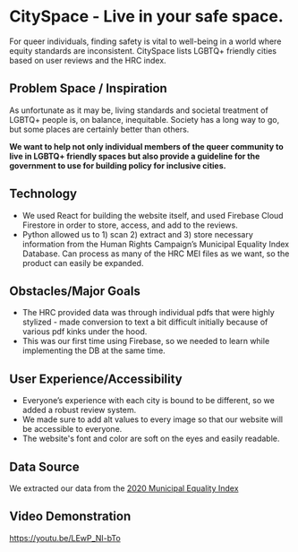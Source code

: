 # CitySpace - Live in your safe space.

For queer individuals, finding safety is vital to well-being in a world where equity standards are inconsistent. CitySpace lists LGBTQ+ friendly cities based on user reviews and the HRC index.

## Problem Space / Inspiration

As unfortunate as it may be, living standards and societal treatment of LGBTQ+ people is, on balance, inequitable. Society has a long way to go, but some places are certainly better than others.

**We want to help not only individual members of the queer community to live in LGBTQ+ friendly spaces but also provide a guideline for the government to use for building policy for inclusive cities.**

## Technology

- We used React for building the website itself, and used Firebase Cloud Firestore in order to store, access, and add to the reviews.
- Python allowed us to 1) scan 2) extract and 3) store necessary information from the Human Rights Campaign’s Municipal Equality Index Database. Can process as many of the HRC MEI files as we want, so the product can easily be expanded.

## Obstacles/Major Goals
- The HRC provided data was through individual pdfs that were highly stylized - made conversion to text a bit difficult initially because of various pdf kinks under the hood.
- This was our first time using Firebase, so we needed to learn while implementing the DB at the same time.

## User Experience/Accessibility
- Everyone’s experience with each city is bound to be different, so we added a robust review system.
- We made sure to add alt values to every image so that our website will be accessible to everyone.
- The website's font and color are soft on the eyes and easily readable.

## Data Source

We extracted our data from the [2020 Municipal Equality Index](https://www.hrc.org/resources/mei-2020-see-your-citys-score)

## Video Demonstration
https://youtu.be/LEwP_NI-bTo

